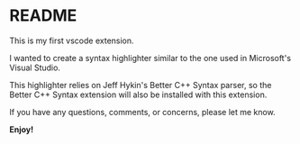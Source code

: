 # README
This is my first vscode extension.

I wanted to create a syntax highlighter similar to the one used in Microsoft's Visual Studio.

This highlighter relies on Jeff Hykin's Better C++ Syntax parser, so the Better C++ Syntax extension will also be installed with this extension.

If you have any questions, comments, or concerns, please let me know.

**Enjoy!**
